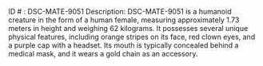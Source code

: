 ID # : DSC-MATE-9051
Description: DSC-MATE-9051 is a humanoid creature in the form of a human female, measuring approximately 1.73 meters in height and weighing 62 kilograms. It possesses several unique physical features, including orange stripes on its face, red clown eyes, and a purple cap with a headset. Its mouth is typically concealed behind a medical mask, and it wears a gold chain as an accessory.